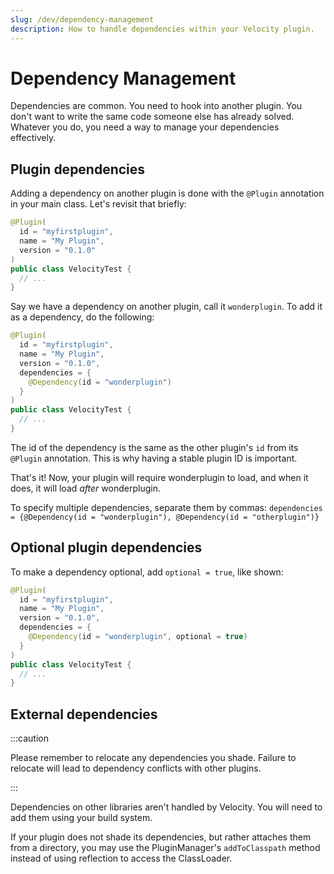 ```yaml
---
slug: /dev/dependency-management
description: How to handle dependencies within your Velocity plugin.
---
```


# Dependency Management

Dependencies are common. You need to hook into another plugin. You don't want to write the same code
someone else has already solved. Whatever you do, you need a way to manage your dependencies
effectively.

## Plugin dependencies

Adding a dependency on another plugin is done with the `@Plugin` annotation in your main class.
Let's revisit that briefly:

```java
@Plugin(
  id = "myfirstplugin",
  name = "My Plugin",
  version = "0.1.0"
)
public class VelocityTest {
  // ...
}
```

Say we have a dependency on another plugin, call it `wonderplugin`. To add it as a dependency, do
the following:

```java
@Plugin(
  id = "myfirstplugin",
  name = "My Plugin",
  version = "0.1.0",
  dependencies = {
    @Dependency(id = "wonderplugin")
  }
)
public class VelocityTest {
  // ...
}
```

The id of the dependency is the same as the other plugin's `id` from its `@Plugin` annotation. This
is why having a stable plugin ID is important.

That's it! Now, your plugin will require wonderplugin to load, and when it does, it will load
_after_ wonderplugin.

To specify multiple dependencies, separate them by commas:
`dependencies = {@Dependency(id = "wonderplugin"), @Dependency(id = "otherplugin")}`

## Optional plugin dependencies

To make a dependency optional, add `optional = true`, like shown:

```java
@Plugin(
  id = "myfirstplugin",
  name = "My Plugin",
  version = "0.1.0",
  dependencies = {
    @Dependency(id = "wonderplugin", optional = true)
  }
)
public class VelocityTest {
  // ...
}
```

## External dependencies

:::caution

Please remember to relocate any dependencies you shade. Failure to relocate will lead to dependency
conflicts with other plugins.

:::

Dependencies on other libraries aren't handled by Velocity. You will need to add them using your
build system.

If your plugin does not shade its dependencies, but rather attaches them from a directory, you may
use the PluginManager's `addToClasspath` method instead of using reflection to access the
ClassLoader.

